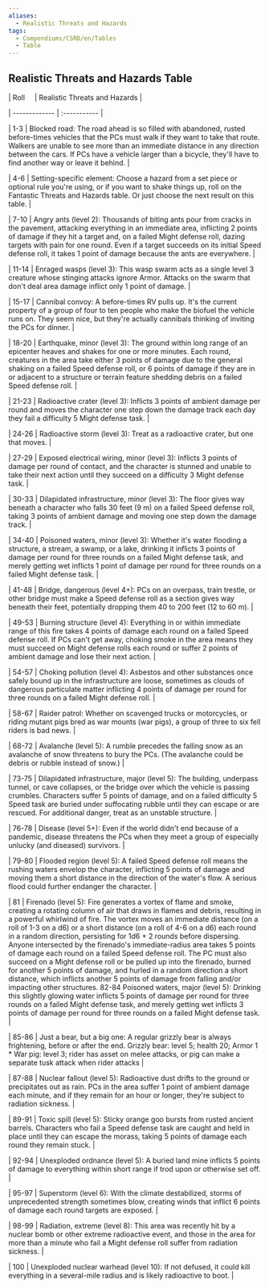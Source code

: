 ```yaml
---
aliases:
  - Realistic Threats and Hazards
tags:
  - Compendiums/CSRD/en/Tables
  - Table
---
```

  
## Realistic Threats and Hazards Table  
|  Roll &nbsp; &nbsp; | Realistic Threats and Hazards  |  
| ------------- | :----------- |  
| 1-3 | Blocked road: The road ahead is so filled with abandoned, rusted before-times vehicles that the PCs must walk if they want to take that route. Walkers are unable to see more than an immediate distance in any direction between the cars. If PCs have a vehicle larger than a bicycle, they'll have to find another way or leave it behind. |  
| 4-6 | Setting-specific element: Choose a hazard from a set piece or optional rule you're using, or if you want to shake things up, roll on the Fantastic Threats and Hazards table. Or just choose the next result on this table. |  
| 7-10 | Angry ants (level 2): Thousands of biting ants pour from cracks in the pavement, attacking everything in an immediate area, inflicting 2 points of damage if they hit a target and, on a failed Might defense roll, dazing targets with pain for one round. Even if a target succeeds on its initial Speed defense roll, it takes 1 point of damage because the ants are everywhere. |  
| 11-14 | Enraged wasps (level 3): This wasp swarm acts as a single level 3 creature whose stinging attacks ignore Armor. Attacks on the swarm that don't deal area damage inflict only 1 point of damage. |  
| 15-17 | Cannibal convoy: A before-times RV pulls up. It's the current property of a group of four to ten people who make the biofuel the vehicle runs on. They seem nice, but they're actually cannibals thinking of inviting the PCs for dinner. |  
| 18-20 | Earthquake, minor (level 3): The ground within long range of an epicenter heaves and shakes for one or more minutes. Each round, creatures in the area take either 3 points of damage due to the general shaking on a failed Speed defense roll, or 6 points of damage if they are in or adjacent to a structure or terrain feature shedding debris on a failed Speed defense roll. |  
| 21-23 | Radioactive crater (level 3): Inflicts 3 points of ambient damage per round and moves the character one step down the damage track each day they fail a difficulty 5 Might defense task. |  
| 24-26 | Radioactive storm (level 3): Treat as a radioactive crater, but one that moves. |  
| 27-29 | Exposed electrical wiring, minor (level 3): Inflicts 3 points of damage per round of contact, and the character is stunned and unable to take their next action until they succeed on a difficulty 3 Might defense task. |  
| 30-33 | Dilapidated infrastructure, minor (level 3): The floor gives way beneath a character who falls 30 feet (9 m) on a failed Speed defense roll, taking 3 points of ambient damage and moving one step down the damage track. |  
| 34-40 | Poisoned waters, minor (level 3): Whether it's water flooding a structure, a stream, a swamp, or a lake, drinking it inflicts 3 points of damage per round for three rounds on a failed Might defense task, and merely getting wet inflicts 1 point of damage per round for three rounds on a failed Might defense task. |  
| 41-48 | Bridge, dangerous (level 4+): PCs on an overpass, train trestle, or other bridge must make a Speed defense roll as a section gives way beneath their feet, potentially dropping them 40 to 200 feet (12 to 60 m). |  
| 49-53 | Burning structure (level 4): Everything in or within immediate range of this fire takes 4 points of damage each round on a failed Speed defense roll. If PCs can't get away, choking smoke in the area means they must succeed on Might defense rolls each round or suffer 2 points of ambient damage and lose their next action. |  
| 54-57 | Choking pollution (level 4): Asbestos and other substances once safely bound up in the infrastructure are loose, sometimes as clouds of dangerous particulate matter inflicting 4 points of damage per round for three rounds on a failed Might defense roll. |  
| 58-67 | Raider patrol: Whether on scavenged trucks or motorcycles, or riding mutant pigs bred as war mounts (war pigs), a group of three to six fell riders is bad news. |  
| 68-72 | Avalanche (level 5): A rumble precedes the falling snow as an avalanche of snow threatens to bury the PCs. (The avalanche could be debris or rubble instead of snow.) |  
| 73-75 | Dilapidated infrastructure, major (level 5): The building, underpass tunnel, or cave collapses, or the bridge over which the vehicle is passing crumbles. Characters suffer 5 points of damage, and on a failed difficulty 5 Speed task are buried under suffocating rubble until they can escape or are rescued. For additional danger, treat as an unstable structure. |  
| 76-78 | Disease (level 5+): Even if the world didn't end because of a pandemic, disease threatens the PCs when they meet a group of especially unlucky (and diseased) survivors. |  
| 79-80 | Flooded region (level 5): A failed Speed defense roll means the rushing waters envelop the character, inflicting 5 points of damage and moving them a short distance in the direction of the water's flow. A serious flood could further endanger the character. |  
| 81 | Firenado (level 5): Fire generates a vortex of flame and smoke, creating a rotating column of air that draws in flames and debris, resulting in a powerful whirlwind of fire. The vortex moves an immediate distance (on a roll of 1-3 on a d6) or a short distance (on a roll of 4-6 on a d6) each round in a random direction, persisting for 1d6 + 2 rounds before dispersing. Anyone intersected by the firenado's immediate-radius area takes 5 points of damage each round on a failed Speed defense roll. The PC must also succeed on a Might defense roll or be pulled up into the firenado, burned for another 5 points of damage, and hurled in a random direction a short distance, which inflicts another 5 points of damage from falling and/or impacting other structures. 82-84 Poisoned waters, major (level 5): Drinking this slightly glowing water inflicts 5 points of damage per round for three rounds on a failed Might defense task, and merely getting wet inflicts 3 points of damage per round for three rounds on a failed Might defense task. |  
| 85-86 | Just a bear, but a big one: A regular grizzly bear is always frightening, before or after the end. Grizzly bear: level 5; health 20; Armor 1 * War pig: level 3; rider has asset on melee attacks, or pig can make a separate tusk attack when rider attacks |  
| 87-88 | Nuclear fallout (level 5): Radioactive dust drifts to the ground or precipitates out as rain. PCs in the area suffer 1 point of ambient damage each minute, and if they remain for an hour or longer, they're subject to radiation sickness. |  
| 89-91 | Toxic spill (level 5): Sticky orange goo bursts from rusted ancient barrels. Characters who fail a Speed defense task are caught and held in place until they can escape the morass, taking 5 points of damage each round they remain stuck. |  
| 92-94 | Unexploded ordnance (level 5): A buried land mine inflicts 5 points of damage to everything within short range if trod upon or otherwise set off. |  
| 95-97 | Superstorm (level 6): With the climate destabilized, storms of unprecedented strength sometimes blow, creating winds that inflict 6 points of damage each round targets are exposed. |  
| 98-99 | Radiation, extreme (level 8): This area was recently hit by a nuclear bomb or other extreme radioactive event, and those in the area for more than a minute who fail a Might defense roll suffer from radiation sickness. |  
| 100 | Unexploded nuclear warhead (level 10): If not defused, it could kill everything in a several-mile radius and is likely radioactive to boot. |